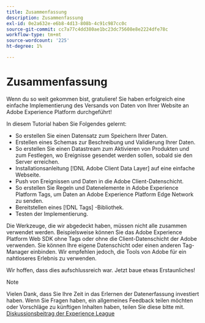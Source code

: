 ```yaml
---
title: Zusammenfassung
description: Zusammenfassung
exl-id: 0e2a632e-e6b8-4d13-808b-4c91c987cc0c
source-git-commit: cc7a77c4dd380ae1bc23dc75608e8e2224dfe78c
workflow-type: tm+mt
source-wordcount: '225'
ht-degree: 1%

---
```


# Zusammenfassung 

Wenn du so weit gekommen bist, gratuliere! Sie haben erfolgreich eine einfache Implementierung des Versands von Daten von Ihrer Website an Adobe Experience Platform durchgeführt!

In diesem Tutorial haben Sie Folgendes gelernt:

* So erstellen Sie einen Datensatz zum Speichern Ihrer Daten.
* Erstellen eines Schemas zur Beschreibung und Validierung Ihrer Daten.
* So erstellen Sie einen Datastream zum Aktivieren von Produkten und zum Festlegen, wo Ereignisse gesendet werden sollen, sobald sie den Server erreichen.
* Installationsanleitung [!DNL Adobe Client Data Layer] auf eine einfache Webseite.
* Push von Ereignissen und Daten in die Adobe Client-Datenschicht.
* So erstellen Sie Regeln und Datenelemente in Adobe Experience Platform Tags, um Daten an Adobe Experience Platform Edge Network zu senden.
* Bereitstellen eines [!DNL Tags] -Bibliothek.
* Testen der Implementierung.

Die Werkzeuge, die wir abgedeckt haben, müssen nicht alle zusammen verwendet werden. Beispielsweise können Sie das Adobe Experience Platform Web SDK ohne Tags oder ohne die Client-Datenschicht der Adobe verwenden. Sie können Ihre eigene Datenschicht oder einen anderen Tag-Manager einbinden. Wir empfehlen jedoch, die Tools von Adobe für ein nahtloseres Erlebnis zu verwenden.

Wir hoffen, dass dies aufschlussreich war. Jetzt baue etwas Erstaunliches!

>[!NOTE]
>
>Vielen Dank, dass Sie Ihre Zeit in das Erlernen der Datenerfassung investiert haben. Wenn Sie Fragen haben, ein allgemeines Feedback teilen möchten oder Vorschläge zu künftigen Inhalten haben, teilen Sie diese bitte mit. [Diskussionsbeitrag der Experience League](https://experienceleaguecommunities.adobe.com/t5/adobe-experience-platform-launch/tutorial-discussion-use-adobe-experience-platform-data/m-p/543877)